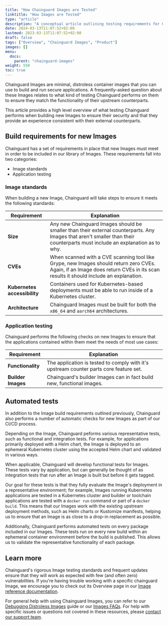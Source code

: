 ```yaml
---
title: "How Chainguard Images are Tested"
linktitle: "How Images are Tested"
type: "article"
description: "A conceptual article outlining testing requirements for Chainguard Images."
date: 2024-03-13T11:07:52+02:00
lastmod: 2023-03-13T11:07:52+02:00
draft: false
tags: ["Overview", "Chainguard Images", "Product"]
images: []
menu:
  docs:
    parent: "chainguard-images"
weight: 550
toc: true
---
```


Chainguard Images are minimal, distroless container images that you can use to build and run secure applications. A frequently-asked question about these Images relates to what kind of testing Chainguard performs on them to ensure they match the functionality of their upstream counterparts.

This article provides a high level overview of what testing Chainguard performs when building new Images to ensure their security and that they provide an experience consistent with their external counterparts.


## Build requirements for new Images

Chainguard has a set of requirements in place that new Images must meet in order to be included in our library of Images. These requirements fall into two categories:

* Image standards
* Application testing


### Image standards

When building a new Image, Chainguard will take steps to ensure it meets the following standards:

| **Requirement** 	  |  **Explanation**     |
| --- | --- |
| **Size**     |  Any new Chainguard Images should be smaller than their external counterparts. Any Images that aren't smaller than their counterparts must include an explanation as to why.     |
|  **CVEs**     | When scanned with a CVE scanning tool like Grype, new Images should return zero CVEs. Again, if an Image does return CVEs in its scan results it should include an explanation. 	  |
|  **Kubernetes accessibility**     | Containers used for Kubernetes-based deployments must be able to run inside of a Kubernetes cluster.     |
|  **Architecture**     | Chainguard Images must be built for both the `x86_64` and `aarch64` architectures.      |

### Application testing

Chainguard performs the following checks on new Images to ensure that the applications contained within them meet the needs of most use cases:

| **Requirement** 	  |  **Explanation**     |
| --- | --- |
|  **Functionality**     | The application is tested to comply with it's upstream counter parts core feature set.   |
|  **Builder Images**     | Chainguard's builder Images can in fact build new, functional images.     |


## Automated tests

In addition to the Image build requirements outlined previously, Chainguard also performs a number of automatic checks for new Images as part of our CI/CD process. 

Depending on the Image, Chainguard peforms various representative tests, such as functional and integration tests. For example, for applications primarily deployed with a Helm chart, the Image is deployed to an ephemeral Kubernetes cluster using the accepted Helm chart and validated in various ways.

When applicable, Chainguard will develop functional tests for Images. These tests vary by application, but can generally be thought of as integration tests that run after an Image is built but before it gets tagged.

Our goal for these tests is that they fully evaluate the Image's deployment in a representative environment; for example, Images running Kubernetes applications are tested in a Kubernetes cluster and builder or toolchain applications are tested with a `docker run` command or part of a `docker build`. This means that our Images work with the existing upstream deployment methods, such as Helm charts or Kustomize manifests, helping us to ensure that an Image is as close to a drop-in replacement as possible.

Additionally, Chainguard performs automated tests on every package included in our Images. These tests run on every new build within an ephemeral container environment before the build is published. This allows us to validate the representative functionality of each package.


## Learn more

Chainguard's rigorous Image testing standards and frequent updates ensure that they will work as expected with few (and often zero) vulnerabilities. If you're having trouble working with a specific chainguard Image, we encourage you to check out its Overview page in our [Image reference documentation](/chainguard/chainguard-images/reference/).

For general help with using Chainguard Images, you can refer to our [Debugging Distroless Images](/chainguard/chainguard-images/reference/) guide or our [Images FAQs](/chainguard/chainguard-images/faq/). For help with specific issues or questions not covered in these resources, please [contact our support team](https://support.chainguard.dev).